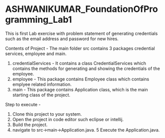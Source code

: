 # ASHWANIKUMAR_FoundationOfProgramming_Lab1

This is first Lab exercise with problem statement of generating credentials such as the email address and password for new hires.

Contents of Project - 
The main folder src contains 3 packages credential services, employee and main.
1. credentialServices - It contains a class CredentialServices which contains the methods for generating and showing the credentials of the employee.
2. employee -  This package contains Employee class which contains emplyee related information.
3. main - This package contains Application class, which is the main starting class of the project.

Step to execute -
1. Clone this project to your system.
2. Open the project in code editor such eclipse or intellij.
3. Build the project.
4. navigate to src->main->Application.java.
5  Execute the Application.java.
